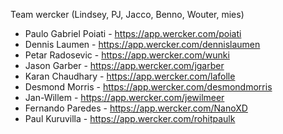 Team wercker (Lindsey, PJ, Jacco, Benno, Wouter, mies)

- Paulo Gabriel Poiati - https://app.wercker.com/poiati
- Dennis Laumen - https://app.wercker.com/dennislaumen
- Petar Radosevic - https://app.wercker.com/wunki
- Jason Garber - https://app.wercker.com/jgarber
- Karan Chaudhary - https://app.wercker.com/lafolle
- Desmond Morris - https://app.wercker.com/desmondmorris
- Jan-Willem - https://app.wercker.com/jewilmeer
- Fernando Paredes - https://app.wercker.com/NanoXD
- Paul Kuruvilla - https://app.wercker.com/rohitpaulk
